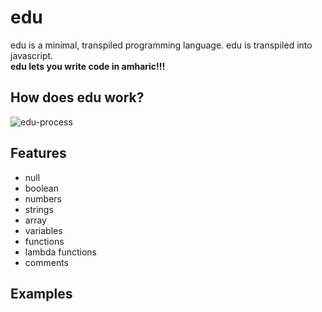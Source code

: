 # edu

edu is a minimal, transpiled programming language. edu is transpiled into javascript. <br/>
**edu lets you write code in amharic!!!**

## How does edu work? <br/>
![edu-process](https://user-images.githubusercontent.com/61096394/196007501-8769e9be-c7f0-466f-b65b-fb31dca20eb4.PNG)

## Features <br/>
- null
- boolean
- numbers
- strings
- array
- variables
- functions
- lambda functions
- comments

## Examples <br/>

